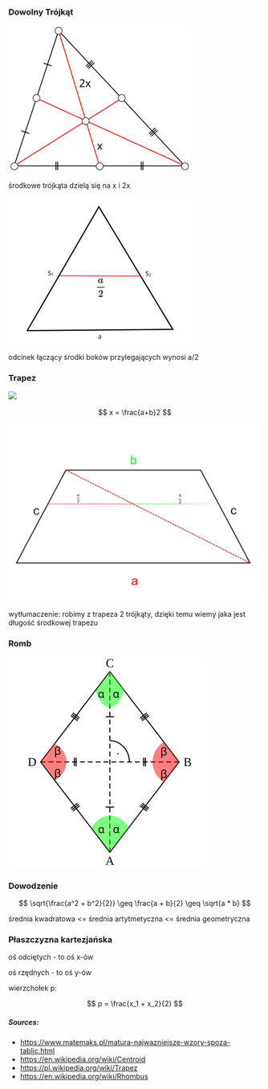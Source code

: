 ### Dowolny Trójkąt

![](Triangle.Centroid.svg)

środkowe trójkąta dzielą się na x i 2x

![](triangle.svg)

odcinek łączący środki boków przylegających wynosi a/2


### Trapez

![](https://www.matemaks.pl/grafika/g0485.png)

$$ x = \frac{a+b}2 $$

![](Trapezoid_isosceles.svg)

wytłumaczenie: robimy z trapeza 2 trójkąty, dzięki temu wiemy jaka jest długość środkowej trapezu

### Romb

![](Rhombus.svg)

### Dowodzenie

$$ \sqrt{\frac{a^2 + b^2}{2}} \geq \frac{a + b}{2} \geq \sqrt{a * b} $$


średnia kwadratowa <= średnia artytmetyczna <= średnia geometryczna

### Płaszczyzna kartezjańska

oś odciętych - to oś x-ów

oś rzędnych - to oś y-ów

wierzchołek p:

$$ p = \frac{x_1 + x_2}{2} $$


##### Sources:
- https://www.matemaks.pl/matura-najwazniejsze-wzory-spoza-tablic.html
- https://en.wikipedia.org/wiki/Centroid
- https://pl.wikipedia.org/wiki/Trapez
- https://en.wikipedia.org/wiki/Rhombus



<link rel="stylesheet" href="https://cdn.simplecss.org/simple.min.css">

<link rel="stylesheet" href="https://cdn.jsdelivr.net/npm/katex@0.16.4/dist/katex.min.css" integrity="sha384-vKruj+a13U8yHIkAyGgK1J3ArTLzrFGBbBc0tDp4ad/EyewESeXE/Iv67Aj8gKZ0" crossorigin="anonymous">
<script defer src="https://cdn.jsdelivr.net/npm/katex@0.16.4/dist/katex.min.js" integrity="sha384-PwRUT/YqbnEjkZO0zZxNqcxACrXe+j766U2amXcgMg5457rve2Y7I6ZJSm2A0mS4" crossorigin="anonymous"></script>
<script defer src="https://cdn.jsdelivr.net/npm/katex@0.16.4/dist/contrib/auto-render.min.js" integrity="sha384-+VBxd3r6XgURycqtZ117nYw44OOcIax56Z4dCRWbxyPt0Koah1uHoK0o4+/RRE05" crossorigin="anonymous" onload="renderMathInElement(document.body);"></script>